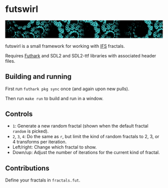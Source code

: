 # futswirl

![Screenshot](swirl.png)

futswirl is a small framework for working with
[IFS](https://en.wikipedia.org/wiki/Iterated_function_system) fractals.

Requires [Futhark](http://futhark-lang.org) and SDL2 and SDL2-ttf
libraries with associated header files.


## Building and running

First run `futhark pkg sync` once (and again upon new pulls).

Then run `make run` to build and run in a window.


## Controls

  - `1`: Generate a new random fractal (shown when the default fractal
    `random` is picked).
  - `2`, `3`, `4`: Do the same as `r`, but limit the kind of random
    fractals to 2, 3, or 4 transforms per iteration.
  - Left/right: Change which fractal to show.
  - Down/up: Adjust the number of iterations for the current kind of
    fractal.


## Contributions

Define your fractals in `fractals.fut`.
